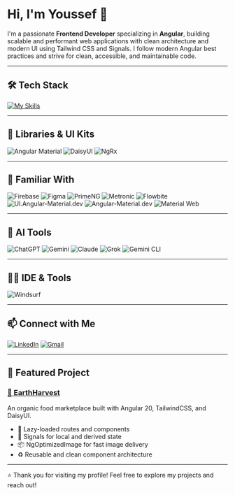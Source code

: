 # Hi, I'm Youssef 👋

I'm a passionate **Frontend Developer** specializing in **Angular**, building scalable and performant web applications with clean architecture and modern UI using Tailwind CSS and Signals. I follow modern Angular best practices and strive for clean, accessible, and maintainable code.

---

## 🛠️ Tech Stack

[![My Skills](https://skillicons.dev/icons?i=html,css,js,ts,bootstrap,sass,angular,tailwindcss,rxjs,github)](https://skillicons.dev)

---

## 🧰 Libraries & UI Kits

![Angular Material](https://img.shields.io/badge/Angular_Material-DD0031?style=for-the-badge&logo=angular&logoColor=white)
![DaisyUI](https://img.shields.io/badge/DaisyUI-FFF?style=for-the-badge&logo=tailwindcss&logoColor=06B6D4)
![NgRx](https://img.shields.io/badge/NgRx-A80000?style=for-the-badge&logo=redux&logoColor=white)

---

## 🧠 Familiar With

![Firebase](https://img.shields.io/badge/Firebase-ffca28?style=for-the-badge&logo=firebase&logoColor=black)
![Figma](https://img.shields.io/badge/Figma-F24E1E?style=for-the-badge&logo=figma&logoColor=white)
![PrimeNG](https://img.shields.io/badge/PrimeNG-3C64B1?style=for-the-badge)
![Metronic](https://img.shields.io/badge/Metronic-009EF7?style=for-the-badge)
![Flowbite](https://img.shields.io/badge/Flowbite-38BDF8?style=for-the-badge&logo=tailwindcss&logoColor=white)
![UI.Angular-Material.dev](https://img.shields.io/badge/ui.angular--material.dev-006CFF?style=for-the-badge)
![Angular-Material.dev](https://img.shields.io/badge/angular--material.dev-006CFF?style=for-the-badge)
![Material Web](https://img.shields.io/badge/Material_Web-6200EE?style=for-the-badge)

---

## 🤖 AI Tools

![ChatGPT](https://img.shields.io/badge/ChatGPT-10A37F?style=for-the-badge&logo=openai&logoColor=white)
![Gemini](https://img.shields.io/badge/Gemini-4285F4?style=for-the-badge&logo=google&logoColor=white)
![Claude](https://img.shields.io/badge/Claude-7F56D9?style=for-the-badge)
![Grok](https://img.shields.io/badge/Grok-FF3366?style=for-the-badge)
![Gemini CLI](https://img.shields.io/badge/Gemini_CLI-34A853?style=for-the-badge&logo=google&logoColor=white)

---

## 🧑‍💻 IDE & Tools

![Windsurf](https://img.shields.io/badge/Windsurf-3C82F6?style=for-the-badge)

---

## 📫 Connect with Me

[![LinkedIn](https://img.shields.io/badge/LinkedIn-0077B5?style=for-the-badge&logo=linkedin&logoColor=white)](https://www.linkedin.com/in/YOUR_LINKEDIN_USERNAME)
[![Gmail](https://img.shields.io/badge/Gmail-D14836?style=for-the-badge&logo=gmail&logoColor=white)](mailto:YOUR_EMAIL@gmail.com)

---

## 🌱 Featured Project

### [🌿 EarthHarvest](https://github.com/YOUR_USERNAME/EarthHarvest)
An organic food marketplace built with Angular 20, TailwindCSS, and DaisyUI.
- 🚀 Lazy-loaded routes and components
- 🧠 Signals for local and derived state
- 📦 NgOptimizedImage for fast image delivery
- ♻️ Reusable and clean component architecture

---

⭐️ Thank you for visiting my profile! Feel free to explore my projects and reach out!
